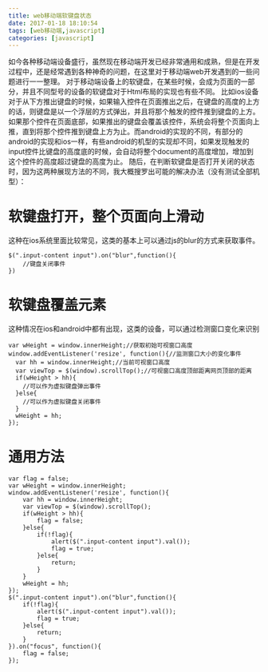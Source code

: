 ```yaml
---
title: web移动端软键盘状态
date: 2017-01-18 18:10:54
tags: [web移动端,javascript]
categories: [javascript]
---
```

如今各种移动端设备盛行，虽然现在移动端开发已经非常通用和成熟，但是在开发过程中，还是经常遇到各种神奇的问题，在这里对于移动端web开发遇到的一些问题进行一一整理。
对于移动端设备上的软键盘，在某些时候，会成为页面的一部分，并且不同型号的设备的软键盘对于Html布局的实现也有些不同。
比如ios设备对于从下方推出键盘的时候，如果输入控件在页面推出之后，在键盘的高度的上方的话，则键盘是以一个浮层的方式弹出，并且将那个触发的控件推到键盘的上方。如果那个控件在页面底部，如果推出的键盘会覆盖该控件，系统会将整个页面向上推，直到将那个控件推到键盘上方为止。而android的实现的不同，有部分的android的实现和ios一样，有些android的机型的实现却不同，如果发现触发的input控件比键盘的高度底的时候，会自动将整个document的高度增加，增加到这个控件的高度超过键盘的高度为止。
随后，在判断软键盘是否打开关闭的状态时，因为这两种展现方法的不同，我大概搜罗出可能的解决办法（没有测试全部机型）：
# 软键盘打开，整个页面向上滑动
这种在ios系统里面比较常见，这类的基本上可以通过js的blur的方式来获取事件。
```
$(".input-content input").on("blur",function(){
	//键盘关闭事件 
})
```
# 软键盘覆盖元素
这种情况在ios和android中都有出现，这类的设备，可以通过检测窗口变化来识别
```
var wHeight = window.innerHeight;//获取初始可视窗口高度  
window.addEventListener('resize', function(){//监测窗口大小的变化事件  
  var hh = window.innerHeight;//当前可视窗口高度  
  var viewTop = $(window).scrollTop();//可视窗口高度顶部距离网页顶部的距离  
  if(wHeight > hh){
  	//可以作为虚拟键盘弹出事件  
  }else{
  	//可以作为虚拟键盘关闭事件  
  }  
  wHeight = hh;  
});
```
# 通用方法
```
var flag = false;
var wHeight = window.innerHeight;
window.addEventListener('resize', function(){
    var hh = window.innerHeight; 
    var viewTop = $(window).scrollTop();
    if(wHeight > hh){
        flag = false;
    }else{
        if(!flag){
            alert($(".input-content input").val());
            flag = true;
        }else{
            return;
        }
    }  
    wHeight = hh;  
});
$(".input-content input").on("blur",function(){
    if(!flag){
        alert($(".input-content input").val());
        flag = true;
    }else{
        return;
    }
}).on("focus", function(){
    flag = false;
});
```